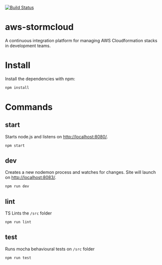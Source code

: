[![Build Status](https://travis-ci.org/adenhertog/aws-stormcloud.svg?branch=master)](https://travis-ci.org/adenhertog/aws-stormcloud)

# aws-stormcloud

A continuous integration platform for managing AWS Cloudformation stacks in development teams.

# Install

Install the dependencies with npm:
```bash
npm install
```

# Commands

## start

Starts node.js and listens on [http://localhost:8080/](http://localhost:8080/).

```bash
npm start
```

## dev

Creates a new nodemon process and watches for changes. Site will launch on [http://localhost:8083/](http://localhost:8083/).

```bash
npm run dev
```

## lint

TS Lints the `/src` folder

```bash
npm run lint
```

## test

Runs mocha behavioural tests on `/src` folder

```bash
npm run test
```
